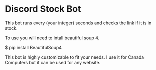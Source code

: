 # Discord Stock Bot

This bot runs every (your integer) seconds and checks the link if it is in stock.

To use you will need to intall beautiful soup 4.

$ pip install BeautifulSoup4

This bot is highly customizable to fit your needs. I use it for Canada Computers but it can be used for any website.
